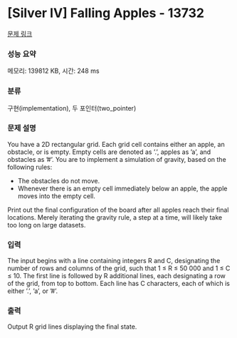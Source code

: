 # [Silver IV] Falling Apples - 13732 

[문제 링크](https://www.acmicpc.net/problem/13732) 

### 성능 요약

메모리: 139812 KB, 시간: 248 ms

### 분류

구현(implementation), 두 포인터(two_pointer)

### 문제 설명

<p>You have a 2D rectangular grid. Each grid cell contains either an apple, an obstacle, or is empty. Empty cells are denoted as ’.’, apples as ’a’, and obstacles as ’#’. You are to implement a simulation of gravity, based on the following rules:</p>

<ul>
	<li>The obstacles do not move.</li>
	<li>Whenever there is an empty cell immediately below an apple, the apple moves into the empty cell.</li>
</ul>

<p>Print out the final configuration of the board after all apples reach their final locations. Merely iterating the gravity rule, a step at a time, will likely take too long on large datasets.</p>

### 입력 

 <p>The input begins with a line containing integers R and C, designating the number of rows and columns of the grid, such that 1 ≤ R ≤ 50 000 and 1 ≤ C ≤ 10. The first line is followed by R additional lines, each designating a row of the grid, from top to bottom. Each line has C characters, each of which is either ’.’, ’a’, or ’#’.</p>

### 출력 

 <p>Output R grid lines displaying the final state. </p>

